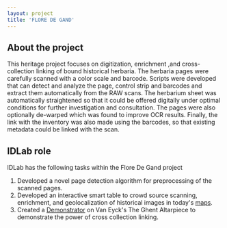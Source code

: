 ```yaml
---
layout: project
title: 'FLORE DE GAND'
---
```


## About the project
This heritage project focuses on digitization, enrichment ,and cross-collection linking of bound historical herbaria. The herbaria pages were carefully scanned with a color scale and barcode. Scripts were developed that can detect and analyze the page, control strip and barcodes and extract them automatically from the RAW scans. The herbarium sheet was automatically straightened so that it could be offered digitally under optimal conditions for further investigation and consultation. The pages were also optionally de-warped which was found to improve OCR results. Finally, the link with the inventory was also made using the barcodes, so that existing metadata could be linked with the scan. 


## IDLab role

IDLab has the following tasks within the Flore De Gand project

1. Developed a novel page detection algorithm for preprocessing of the scanned pages.
2. Developed an interactive smart table to crowd source scanning, enrichment, and geolocalization of historical images in today's [maps](https://floredegand.idlab.ugent.be/map). 
3. Created a [Demonstrator](http://floredegand.be/lamgods/) on Van Eyck's The Ghent Altarpiece to demonstrate the power of cross collection linking.
